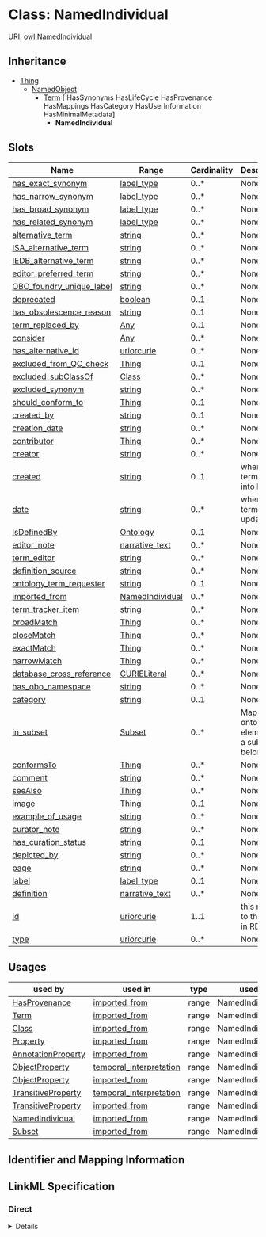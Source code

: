 # Class: NamedIndividual




URI: [owl:NamedIndividual](http://www.w3.org/2002/07/owl#NamedIndividual)




## Inheritance

* [Thing](Thing.md)
    * [NamedObject](NamedObject.md)
        * [Term](Term.md) [ HasSynonyms HasLifeCycle HasProvenance HasMappings HasCategory HasUserInformation HasMinimalMetadata]
            * **NamedIndividual**




## Slots

| Name | Range | Cardinality | Description  | Info |
| ---  | --- | --- | --- | --- |
| [has_exact_synonym](has_exact_synonym.md) | [label_type](label_type.md) | 0..* | None  | . |
| [has_narrow_synonym](has_narrow_synonym.md) | [label_type](label_type.md) | 0..* | None  | . |
| [has_broad_synonym](has_broad_synonym.md) | [label_type](label_type.md) | 0..* | None  | . |
| [has_related_synonym](has_related_synonym.md) | [label_type](label_type.md) | 0..* | None  | . |
| [alternative_term](alternative_term.md) | [string](string.md) | 0..* | None  | . |
| [ISA_alternative_term](ISA_alternative_term.md) | [string](string.md) | 0..* | None  | . |
| [IEDB_alternative_term](IEDB_alternative_term.md) | [string](string.md) | 0..* | None  | . |
| [editor_preferred_term](editor_preferred_term.md) | [string](string.md) | 0..* | None  | . |
| [OBO_foundry_unique_label](OBO_foundry_unique_label.md) | [string](string.md) | 0..* | None  | . |
| [deprecated](deprecated.md) | [boolean](boolean.md) | 0..1 | None  | . |
| [has_obsolescence_reason](has_obsolescence_reason.md) | [string](string.md) | 0..1 | None  | . |
| [term_replaced_by](term_replaced_by.md) | [Any](Any.md) | 0..1 | None  | . |
| [consider](consider.md) | [Any](Any.md) | 0..* | None  | . |
| [has_alternative_id](has_alternative_id.md) | [uriorcurie](uriorcurie.md) | 0..* | None  | . |
| [excluded_from_QC_check](excluded_from_QC_check.md) | [Thing](Thing.md) | 0..1 | None  | . |
| [excluded_subClassOf](excluded_subClassOf.md) | [Class](Class.md) | 0..* | None  | . |
| [excluded_synonym](excluded_synonym.md) | [string](string.md) | 0..* | None  | . |
| [should_conform_to](should_conform_to.md) | [Thing](Thing.md) | 0..1 | None  | . |
| [created_by](created_by.md) | [string](string.md) | 0..1 | None  | . |
| [creation_date](creation_date.md) | [string](string.md) | 0..* | None  | . |
| [contributor](contributor.md) | [Thing](Thing.md) | 0..* | None  | . |
| [creator](creator.md) | [string](string.md) | 0..* | None  | . |
| [created](created.md) | [string](string.md) | 0..1 | when the term came into being  | . |
| [date](date.md) | [string](string.md) | 0..* | when the term was updated  | . |
| [isDefinedBy](isDefinedBy.md) | [Ontology](Ontology.md) | 0..1 | None  | . |
| [editor_note](editor_note.md) | [narrative_text](narrative_text.md) | 0..* | None  | . |
| [term_editor](term_editor.md) | [string](string.md) | 0..* | None  | . |
| [definition_source](definition_source.md) | [string](string.md) | 0..* | None  | . |
| [ontology_term_requester](ontology_term_requester.md) | [string](string.md) | 0..1 | None  | . |
| [imported_from](imported_from.md) | [NamedIndividual](NamedIndividual.md) | 0..* | None  | . |
| [term_tracker_item](term_tracker_item.md) | [string](string.md) | 0..* | None  | . |
| [broadMatch](broadMatch.md) | [Thing](Thing.md) | 0..* | None  | . |
| [closeMatch](closeMatch.md) | [Thing](Thing.md) | 0..* | None  | . |
| [exactMatch](exactMatch.md) | [Thing](Thing.md) | 0..* | None  | . |
| [narrowMatch](narrowMatch.md) | [Thing](Thing.md) | 0..* | None  | . |
| [database_cross_reference](database_cross_reference.md) | [CURIELiteral](CURIELiteral.md) | 0..* | None  | . |
| [has_obo_namespace](has_obo_namespace.md) | [string](string.md) | 0..* | None  | . |
| [category](category.md) | [string](string.md) | 0..1 | None  | . |
| [in_subset](in_subset.md) | [Subset](Subset.md) | 0..* | Maps an ontology element to a subset it belongs to  | . |
| [conformsTo](conformsTo.md) | [Thing](Thing.md) | 0..* | None  | . |
| [comment](comment.md) | [string](string.md) | 0..* | None  | . |
| [seeAlso](seeAlso.md) | [Thing](Thing.md) | 0..* | None  | . |
| [image](image.md) | [Thing](Thing.md) | 0..1 | None  | . |
| [example_of_usage](example_of_usage.md) | [string](string.md) | 0..* | None  | . |
| [curator_note](curator_note.md) | [string](string.md) | 0..* | None  | . |
| [has_curation_status](has_curation_status.md) | [string](string.md) | 0..1 | None  | . |
| [depicted_by](depicted_by.md) | [string](string.md) | 0..* | None  | . |
| [page](page.md) | [string](string.md) | 0..* | None  | . |
| [label](label.md) | [label_type](label_type.md) | 0..1 | None  | . |
| [definition](definition.md) | [narrative_text](narrative_text.md) | 0..* | None  | . |
| [id](id.md) | [uriorcurie](uriorcurie.md) | 1..1 | this maps to the URI in RDF  | . |
| [type](type.md) | [uriorcurie](uriorcurie.md) | 0..* | None  | . |


## Usages


| used by | used in | type | used |
| ---  | --- | --- | --- |
| [HasProvenance](HasProvenance.md) | [imported_from](imported_from.md) | range | NamedIndividual |
| [Term](Term.md) | [imported_from](imported_from.md) | range | NamedIndividual |
| [Class](Class.md) | [imported_from](imported_from.md) | range | NamedIndividual |
| [Property](Property.md) | [imported_from](imported_from.md) | range | NamedIndividual |
| [AnnotationProperty](AnnotationProperty.md) | [imported_from](imported_from.md) | range | NamedIndividual |
| [ObjectProperty](ObjectProperty.md) | [temporal_interpretation](temporal_interpretation.md) | range | NamedIndividual |
| [ObjectProperty](ObjectProperty.md) | [imported_from](imported_from.md) | range | NamedIndividual |
| [TransitiveProperty](TransitiveProperty.md) | [temporal_interpretation](temporal_interpretation.md) | range | NamedIndividual |
| [TransitiveProperty](TransitiveProperty.md) | [imported_from](imported_from.md) | range | NamedIndividual |
| [NamedIndividual](NamedIndividual.md) | [imported_from](imported_from.md) | range | NamedIndividual |
| [Subset](Subset.md) | [imported_from](imported_from.md) | range | NamedIndividual |



## Identifier and Mapping Information









## LinkML Specification

<!-- TODO: investigate https://stackoverflow.com/questions/37606292/how-to-create-tabbed-code-blocks-in-mkdocs-or-sphinx -->

### Direct

<details>
```yaml
name: NamedIndividual
from_schema: http://purl.obolibrary.org/obo/omo/schema
is_a: Term
class_uri: owl:NamedIndividual

```
</details>

### Induced

<details>
```yaml
name: NamedIndividual
from_schema: http://purl.obolibrary.org/obo/omo/schema
is_a: Term
attributes:
  has_exact_synonym:
    name: has_exact_synonym
    from_schema: http://purl.obolibrary.org/obo/omo/schema
    is_a: synonym
    slot_uri: oio:hasExactSynonym
    multivalued: true
    alias: has_exact_synonym
    owner: NamedIndividual
    disjoint_with:
    - label
    range: label type
  has_narrow_synonym:
    name: has_narrow_synonym
    from_schema: http://purl.obolibrary.org/obo/omo/schema
    is_a: synonym
    slot_uri: oio:hasNarrowSynonym
    multivalued: true
    alias: has_narrow_synonym
    owner: NamedIndividual
    range: label type
  has_broad_synonym:
    name: has_broad_synonym
    from_schema: http://purl.obolibrary.org/obo/omo/schema
    is_a: synonym
    slot_uri: oio:hasBroadSynonym
    multivalued: true
    alias: has_broad_synonym
    owner: NamedIndividual
    range: label type
  has_related_synonym:
    name: has_related_synonym
    from_schema: http://purl.obolibrary.org/obo/omo/schema
    slot_uri: oio:hasRelatedSynonym
    multivalued: true
    alias: has_related_synonym
    owner: NamedIndividual
    range: label type
  alternative_term:
    name: alternative_term
    exact_mappings:
    - skos:altLabel
    in_subset:
    - allotrope permitted profile
    from_schema: http://purl.obolibrary.org/obo/omo/schema
    slot_uri: IAO:0000118
    multivalued: true
    alias: alternative_term
    owner: NamedIndividual
    range: string
  ISA_alternative_term:
    name: ISA_alternative_term
    from_schema: http://purl.obolibrary.org/obo/omo/schema
    is_a: alternative_term
    slot_uri: OBI:0001847
    multivalued: true
    alias: ISA_alternative_term
    owner: NamedIndividual
    range: string
  IEDB_alternative_term:
    name: IEDB_alternative_term
    from_schema: http://purl.obolibrary.org/obo/omo/schema
    is_a: alternative_term
    slot_uri: OBI:9991118
    multivalued: true
    alias: IEDB_alternative_term
    owner: NamedIndividual
    range: string
  editor_preferred_term:
    name: editor_preferred_term
    in_subset:
    - obi permitted profile
    from_schema: http://purl.obolibrary.org/obo/omo/schema
    is_a: alternative_term
    slot_uri: IAO:0000111
    multivalued: true
    alias: editor_preferred_term
    owner: NamedIndividual
    range: string
  OBO_foundry_unique_label:
    name: OBO_foundry_unique_label
    todos:
    - add uniquekey
    from_schema: http://purl.obolibrary.org/obo/omo/schema
    is_a: alternative_term
    slot_uri: IAO:0000589
    multivalued: true
    alias: OBO_foundry_unique_label
    owner: NamedIndividual
    range: string
  deprecated:
    name: deprecated
    aliases:
    - is obsolete
    in_subset:
    - allotrope permitted profile
    - go permitted profile
    - obi permitted profile
    from_schema: http://purl.obolibrary.org/obo/omo/schema
    is_a: obsoletion_related_property
    slot_uri: owl:deprecated
    alias: deprecated
    owner: NamedIndividual
    range: boolean
  has_obsolescence_reason:
    name: has_obsolescence_reason
    todos:
    - restrict range
    comments:
    - '{''RULE'': ''subject must be deprecated''}'
    from_schema: http://purl.obolibrary.org/obo/omo/schema
    is_a: obsoletion_related_property
    slot_uri: IAO:0000231
    alias: has_obsolescence_reason
    owner: NamedIndividual
    range: string
  term_replaced_by:
    name: term_replaced_by
    exact_mappings:
    - dcterms:isReplacedBy
    comments:
    - '{''RULE'': ''subject must be deprecated''}'
    in_subset:
    - go permitted profile
    - obi permitted profile
    - allotrope permitted profile
    from_schema: http://purl.obolibrary.org/obo/omo/schema
    is_a: obsoletion_related_property
    slot_uri: IAO:0100001
    alias: term_replaced_by
    owner: NamedIndividual
    range: Any
  consider:
    name: consider
    comments:
    - '{''RULE'': ''subject must be deprecated''}'
    in_subset:
    - go permitted profile
    from_schema: http://purl.obolibrary.org/obo/omo/schema
    is_a: obsoletion_related_property
    slot_uri: oio:consider
    multivalued: true
    alias: consider
    owner: NamedIndividual
    range: Any
  has_alternative_id:
    name: has_alternative_id
    comments:
    - '{''RULE'': ''object must be deprecated''}'
    in_subset:
    - go permitted profile
    from_schema: http://purl.obolibrary.org/obo/omo/schema
    is_a: obsoletion_related_property
    slot_uri: oio:hasAlternativeId
    multivalued: true
    alias: has_alternative_id
    owner: NamedIndividual
    range: uriorcurie
  excluded_from_QC_check:
    name: excluded_from_QC_check
    from_schema: http://purl.obolibrary.org/obo/omo/schema
    is_a: excluded_axiom
    alias: excluded_from_QC_check
    owner: NamedIndividual
    range: Thing
  excluded_subClassOf:
    name: excluded_subClassOf
    from_schema: http://purl.obolibrary.org/obo/omo/schema
    is_a: excluded_axiom
    multivalued: true
    alias: excluded_subClassOf
    owner: NamedIndividual
    range: Class
  excluded_synonym:
    name: excluded_synonym
    exact_mappings:
    - skos:hiddenSynonym
    from_schema: http://purl.obolibrary.org/obo/omo/schema
    is_a: excluded_axiom
    multivalued: true
    alias: excluded_synonym
    owner: NamedIndividual
    range: string
  should_conform_to:
    name: should_conform_to
    from_schema: http://purl.obolibrary.org/obo/omo/schema
    is_a: excluded_axiom
    alias: should_conform_to
    owner: NamedIndividual
    range: Thing
  created_by:
    name: created_by
    deprecated: proposed obsoleted by OMO group 2022-04-12
    from_schema: http://purl.obolibrary.org/obo/omo/schema
    deprecated_element_has_exact_replacement: creator
    is_a: provenance_property
    slot_uri: oio:created_by
    alias: created_by
    owner: NamedIndividual
    range: string
  creation_date:
    name: creation_date
    deprecated: proposed obsoleted by OMO group 2022-04-12
    todos:
    - restrict range
    from_schema: http://purl.obolibrary.org/obo/omo/schema
    deprecated_element_has_exact_replacement: created
    is_a: provenance_property
    slot_uri: oio:creation_date
    multivalued: true
    alias: creation_date
    owner: NamedIndividual
    range: string
  contributor:
    name: contributor
    close_mappings:
    - prov:wasAttributedTo
    from_schema: http://purl.obolibrary.org/obo/omo/schema
    is_a: provenance_property
    slot_uri: dcterms:contributor
    multivalued: true
    alias: contributor
    owner: NamedIndividual
    range: Thing
  creator:
    name: creator
    close_mappings:
    - prov:wasAttributedTo
    from_schema: http://purl.obolibrary.org/obo/omo/schema
    is_a: provenance_property
    slot_uri: dcterms:creator
    multivalued: true
    alias: creator
    owner: NamedIndividual
    range: string
  created:
    name: created
    close_mappings:
    - pav:createdOn
    description: when the term came into being
    from_schema: http://purl.obolibrary.org/obo/omo/schema
    is_a: provenance_property
    slot_uri: dcterms:created
    multivalued: false
    alias: created
    owner: NamedIndividual
    range: string
  date:
    name: date
    close_mappings:
    - pav:authoredOn
    description: when the term was updated
    from_schema: http://purl.obolibrary.org/obo/omo/schema
    is_a: provenance_property
    slot_uri: dcterms:date
    multivalued: true
    alias: date
    owner: NamedIndividual
    range: string
  isDefinedBy:
    name: isDefinedBy
    close_mappings:
    - pav:importedFrom
    - dcterms:publisher
    from_schema: http://purl.obolibrary.org/obo/omo/schema
    slot_uri: rdfs:isDefinedBy
    alias: isDefinedBy
    owner: NamedIndividual
    range: Ontology
  editor_note:
    name: editor_note
    from_schema: http://purl.obolibrary.org/obo/omo/schema
    is_a: provenance_property
    slot_uri: IAO:0000116
    multivalued: true
    alias: editor_note
    owner: NamedIndividual
    range: narrative text
  term_editor:
    name: term_editor
    from_schema: http://purl.obolibrary.org/obo/omo/schema
    is_a: provenance_property
    slot_uri: IAO:0000117
    multivalued: true
    alias: term_editor
    owner: NamedIndividual
    range: string
  definition_source:
    name: definition_source
    todos:
    - restrict range
    in_subset:
    - obi permitted profile
    from_schema: http://purl.obolibrary.org/obo/omo/schema
    is_a: provenance_property
    slot_uri: IAO:0000119
    multivalued: true
    alias: definition_source
    owner: NamedIndividual
    range: string
  ontology_term_requester:
    name: ontology_term_requester
    from_schema: http://purl.obolibrary.org/obo/omo/schema
    is_a: provenance_property
    slot_uri: IAO:0000234
    alias: ontology_term_requester
    owner: NamedIndividual
    range: string
  imported_from:
    name: imported_from
    from_schema: http://purl.obolibrary.org/obo/omo/schema
    is_a: provenance_property
    slot_uri: IAO:0000412
    multivalued: true
    alias: imported_from
    owner: NamedIndividual
    range: NamedIndividual
  term_tracker_item:
    name: term_tracker_item
    todos:
    - restrict range
    from_schema: http://purl.obolibrary.org/obo/omo/schema
    is_a: provenance_property
    slot_uri: IAO:0000233
    multivalued: true
    alias: term_tracker_item
    owner: NamedIndividual
    range: string
  broadMatch:
    name: broadMatch
    from_schema: http://purl.obolibrary.org/obo/omo/schema
    is_a: match
    slot_uri: skos:broadMatch
    multivalued: true
    alias: broadMatch
    owner: NamedIndividual
    range: Thing
  closeMatch:
    name: closeMatch
    from_schema: http://purl.obolibrary.org/obo/omo/schema
    is_a: match
    slot_uri: skos:closeMatch
    multivalued: true
    alias: closeMatch
    owner: NamedIndividual
    range: Thing
  exactMatch:
    name: exactMatch
    from_schema: http://purl.obolibrary.org/obo/omo/schema
    is_a: match
    slot_uri: skos:exactMatch
    multivalued: true
    alias: exactMatch
    owner: NamedIndividual
    range: Thing
  narrowMatch:
    name: narrowMatch
    from_schema: http://purl.obolibrary.org/obo/omo/schema
    is_a: match
    slot_uri: skos:narrowMatch
    multivalued: true
    alias: narrowMatch
    owner: NamedIndividual
    range: Thing
  database_cross_reference:
    name: database_cross_reference
    from_schema: http://purl.obolibrary.org/obo/omo/schema
    is_a: match
    slot_uri: oio:hasDbXref
    multivalued: true
    alias: database_cross_reference
    owner: NamedIndividual
    range: CURIELiteral
  has_obo_namespace:
    name: has_obo_namespace
    from_schema: http://purl.obolibrary.org/obo/omo/schema
    slot_uri: oio:hasOBONamespace
    multivalued: true
    alias: has_obo_namespace
    owner: NamedIndividual
    range: string
  category:
    name: category
    from_schema: http://purl.obolibrary.org/obo/omo/schema
    is_a: informative_property
    slot_uri: biolink:category
    alias: category
    owner: NamedIndividual
    range: string
  in_subset:
    name: in_subset
    description: Maps an ontology element to a subset it belongs to
    from_schema: http://purl.obolibrary.org/obo/omo/schema
    slot_uri: oio:inSubset
    multivalued: true
    alias: in_subset
    owner: NamedIndividual
    range: Subset
  conformsTo:
    name: conformsTo
    from_schema: http://purl.obolibrary.org/obo/omo/schema
    is_a: informative_property
    slot_uri: dcterms:conformsTo
    multivalued: true
    alias: conformsTo
    owner: NamedIndividual
    range: Thing
  comment:
    name: comment
    comments:
    - in obo format, a term cannot have more than one comment
    from_schema: http://purl.obolibrary.org/obo/omo/schema
    is_a: informative_property
    slot_uri: rdfs:comment
    multivalued: true
    alias: comment
    owner: NamedIndividual
    range: string
  seeAlso:
    name: seeAlso
    todos:
    - restrict range
    from_schema: http://purl.obolibrary.org/obo/omo/schema
    slot_uri: rdfs:seeAlso
    multivalued: true
    alias: seeAlso
    owner: NamedIndividual
    range: Thing
  image:
    name: image
    from_schema: http://purl.obolibrary.org/obo/omo/schema
    is_a: informative_property
    slot_uri: sdo:image
    alias: image
    owner: NamedIndividual
    range: Thing
  example_of_usage:
    name: example_of_usage
    exact_mappings:
    - skos:example
    in_subset:
    - allotrope permitted profile
    from_schema: http://purl.obolibrary.org/obo/omo/schema
    is_a: informative_property
    slot_uri: IAO:0000112
    multivalued: true
    alias: example_of_usage
    owner: NamedIndividual
    range: string
  curator_note:
    name: curator_note
    from_schema: http://purl.obolibrary.org/obo/omo/schema
    is_a: provenance_property
    slot_uri: IAO:0000232
    multivalued: true
    alias: curator_note
    owner: NamedIndividual
    range: string
  has_curation_status:
    name: has_curation_status
    from_schema: http://purl.obolibrary.org/obo/omo/schema
    is_a: informative_property
    slot_uri: IAO:0000114
    alias: has_curation_status
    owner: NamedIndividual
    range: string
  depicted_by:
    name: depicted_by
    from_schema: http://purl.obolibrary.org/obo/omo/schema
    is_a: informative_property
    slot_uri: foaf:depicted_by
    multivalued: true
    alias: depicted_by
    owner: NamedIndividual
    range: string
  page:
    name: page
    from_schema: http://purl.obolibrary.org/obo/omo/schema
    is_a: informative_property
    slot_uri: foaf:page
    multivalued: true
    alias: page
    owner: NamedIndividual
    range: string
  label:
    name: label
    exact_mappings:
    - skos:prefLabel
    comments:
    - SHOULD follow OBO label guidelines
    - MUST be unique within an ontology
    - SHOULD be unique across OBO
    in_subset:
    - allotrope required profile
    - go required profile
    - obi required profile
    from_schema: http://purl.obolibrary.org/obo/omo/schema
    is_a: core_property
    slot_uri: rdfs:label
    multivalued: false
    alias: label
    owner: NamedIndividual
    range: label type
  definition:
    name: definition
    exact_mappings:
    - skos:definition
    comments:
    - SHOULD be in Aristotelian (genus-differentia) form
    in_subset:
    - allotrope required profile
    - go required profile
    - obi required profile
    from_schema: http://purl.obolibrary.org/obo/omo/schema
    is_a: core_property
    slot_uri: IAO:0000115
    multivalued: true
    alias: definition
    owner: NamedIndividual
    range: narrative text
  id:
    name: id
    description: this maps to the URI in RDF
    from_schema: http://purl.obolibrary.org/obo/omo/schema
    is_a: core_property
    identifier: true
    alias: id
    owner: NamedIndividual
    range: uriorcurie
    required: true
  type:
    name: type
    from_schema: http://purl.obolibrary.org/obo/omo/schema
    is_a: logical_predicate
    slot_uri: rdf:type
    multivalued: true
    designates_type: true
    alias: type
    owner: NamedIndividual
    range: uriorcurie
class_uri: owl:NamedIndividual

```
</details>